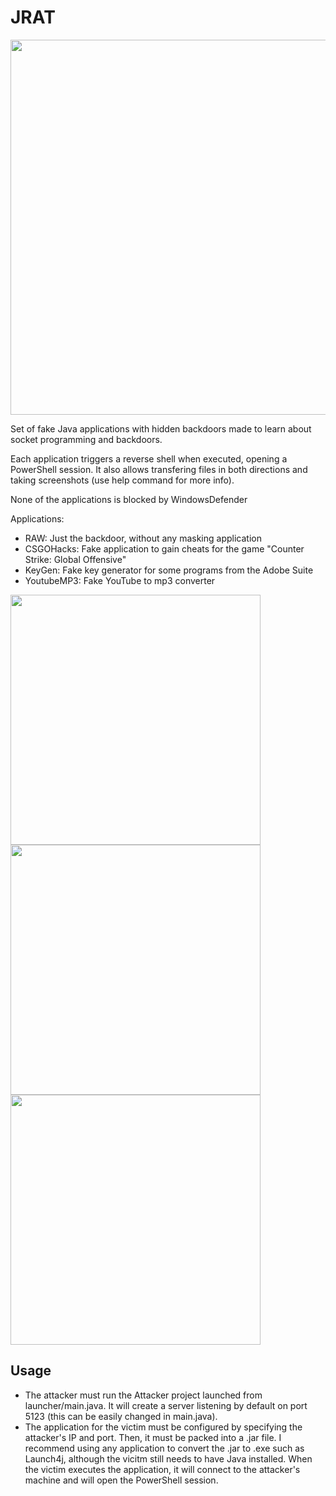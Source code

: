 # JRAT

<img src="https://raw.githubusercontent.com/hacefresko/JRAT/master/git%20resources/console.png" width="600px">

Set of fake Java applications with hidden backdoors made to learn about socket programming and backdoors.

Each application triggers a reverse shell when executed, opening a PowerShell session. It also allows transfering files in both directions and taking screenshots (use help command for more info).

None of the applications is blocked by WindowsDefender

Applications:
* RAW: Just the backdoor, without any masking application
* CSGOHacks: Fake application to gain cheats for the game "Counter Strike: Global Offensive"
* KeyGen: Fake key generator for some programs from the Adobe Suite
* YoutubeMP3: Fake YouTube to mp3 converter


<img src="https://raw.githubusercontent.com/hacefresko/JRAT/master/git%20resources/csgo.png" width="400px">
<img src="https://raw.githubusercontent.com/hacefresko/JRAT/master/git%20resources/keyGen.png" width="400px">
<img src="https://raw.githubusercontent.com/hacefresko/JRAT/master/git%20resources/youtubeMP3.png" width="400px">

## Usage

* The attacker must run the Attacker project launched from launcher/main.java. It will create a server listening by default on port 5123 (this can be easily changed in main.java).
* The application for the victim must be configured by specifying the attacker's IP and port. Then, it must be packed into a .jar file. I recommend using any application to convert the .jar to .exe such as Launch4j, although the vicitm still needs to have Java installed. When the victim executes the application, it will connect to the attacker's machine and will open the PowerShell session.
